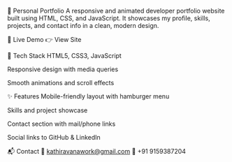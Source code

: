 💼 Personal Portfolio
A responsive and animated developer portfolio website built using HTML, CSS, and JavaScript. It showcases my profile, skills, projects, and contact info in a clean, modern design.

🚀 Live Demo
👉 View Site

🧰 Tech Stack
HTML5, CSS3, JavaScript

Responsive design with media queries

Smooth animations and scroll effects

✨ Features
Mobile-friendly layout with hamburger menu

Skills and project showcase

Contact section with mail/phone links

Social links to GitHub & LinkedIn

📬 Contact
📧 kathiravanawork@gmail.com
📱 +91 9159387204

